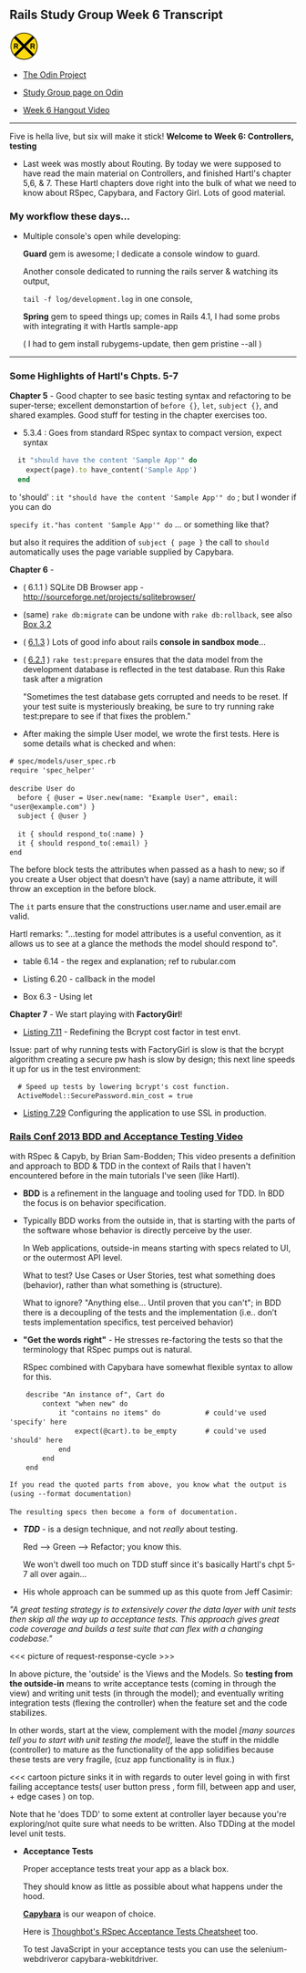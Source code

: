 ## Rails Study Group Week 6 Transcript
![alt text](./img/rrs.png "our logo")

- [The Odin Project](http://www.theodinproject.com)

- [Study Group page on Odin](http://www.theodinproject.com/studygroup)

- [Week 6 Hangout Video](https://www.youtube.com/watch?v=-XI1KVtEsdY#t=14)

---

Five is hella live, but six will make it stick!  **Welcome to Week 6: Controllers, testing**

- Last week was mostly about Routing.  By today we were supposed to have read the 
main material on Controllers, and finished Hartl's chapter 5,6, & 7.   These Hartl chapters
dove right into the bulk of what we need to know about RSpec, Capybara, and Factory
Girl. Lots of good material.



### My workflow these days...

- Multiple console's open while developing:

  **Guard** gem is awesome; I dedicate a console window to guard.

  Another console dedicated to running the rails server & watching its output,

  ```tail -f log/development.log``` in one console,

  **Spring** gem to speed things up; comes in Rails 4.1, 
  I had some probs with integrating it with Hartls sample-app

  ( I had to gem install rubygems-update, then gem pristine --all )

---

### Some Highlights of Hartl's Chpts. 5-7

**Chapter 5** - Good chapter to see basic testing syntax and refactoring to be super-terse;  excellent demonstartion of ```before {}```, ```let```, ```subject {}```, and shared examples.  Good stuff for testing in the chapter exercises too.

- 5.3.4 : Goes from standard RSpec syntax to compact version, expect syntax 

``` ruby
  it "should have the content 'Sample App'" do
    expect(page).to have_content('Sample App')
  end
```

to 'should' : ```it "should have the content 'Sample App'" do``` ; but I wonder if you can do

```specify it."has content 'Sample App'" do``` ... or something like that?

but also it requires the addition of ```subject { page }``` the call to ```should``` automatically uses the page variable supplied by Capybara.

**Chapter 6** - 

- ( 6.1.1 ) SQLite DB Browser app - http://sourceforge.net/projects/sqlitebrowser/

- (same) ```rake db:migrate```  can be undone with ```rake db:rollback```, see also [Box 3.2](http://ruby.railstutorial.org/chapters/static-pages#sidebar-undoing_things)

- ( [6.1.3](http://ruby.railstutorial.org/chapters/modeling-users#top) ) 
Lots of good info about rails **console in sandbox mode**...

- ( [6.2.1](http://ruby.railstutorial.org/chapters/modeling-users#top) ) 
```rake test:prepare``` ensures that the data model from the development database is reflected in the test database. Run this Rake task after a migration 

    "Sometimes the test database gets corrupted and needs to be reset. If your test suite is mysteriously breaking, be sure to try running rake test:prepare to see if that fixes the problem."

- After making the simple User model, we wrote the first tests.  Here is some details  what is checked and when: 

```
# spec/models/user_spec.rb
require 'spec_helper'

describe User do
  before { @user = User.new(name: "Example User", email: "user@example.com") }
  subject { @user }

  it { should respond_to(:name) }
  it { should respond_to(:email) }
end
```

The before block tests the attributes when passed as a hash to new; so if you create a User object that doesn’t have (say) a name attribute, it will throw an exception in the before block.

The ```it``` parts ensure that the constructions user.name and user.email are valid.

Hartl remarks: "...testing for model attributes is a useful convention, as it allows us to see at a glance the methods the model should respond to".

- table 6.14 - the regex and explanation; ref to rubular.com

- Listing 6.20 - callback in the model

- Box 6.3 - Using let

**Chapter 7** - We start playing with **FactoryGirl**!

- [Listing 7.11](http://ruby.railstutorial.org/chapters/sign-up#sec-tests_with_factories) - Redefining the Bcrypt cost factor in test envt.

Issue: part of why running tests with FactoryGirl is slow is that the bcrypt algorithm creating a secure pw hash is slow by design; this next line speeds it up for us in the test environment:

```
  # Speed up tests by lowering bcrypt's cost function.
  ActiveModel::SecurePassword.min_cost = true  
```

- [Listing 7.29](http://ruby.railstutorial.org/chapters/sign-up#sec-deploying_to_production_with_ssl)
Configuring the application to use SSL in production.  


### [Rails Conf 2013 BDD and Acceptance Testing Video](https://www.youtube.com/watch?v=BG_DDUD4M9E)

with RSpec & Capyb,  by Brian Sam-Bodden; This video presents a definition and approach to BDD &
TDD in the context of Rails that I haven't encountered before in the main tutorials I've seen
(like Hartl).

- **BDD** is a refinement in the language and tooling used for TDD.  In BDD the focus is on behavior
specification.

- Typically BDD works from the outside in, that is starting with the parts of the software whose behavior is directly perceive by the user. 

    In Web applications, outside-in means starting with specs related to UI, or the outermost API level.

	What to test? Use Cases or User Stories, test what something does (behavior), rather than 
	what something is (structure).	

	What to ignore? "Anything else... Until proven that you can't"; in BDD there is a decoupling of the tests and the implementation (i.e.. don’t tests implementation specifics, test perceived behavior)

- **"Get the words right"** - He stresses re-factoring the tests so that the terminology that
RSpec pumps out is natural.
	
	RSpec combined with Capybara have somewhat flexible syntax to allow for this.

```
	describe "An instance of", Cart do
		context "when new" do
			it "contains no items" do           # could've used 'specify' here
				expect(@cart).to be_empty       # could've used 'should' here 
			end
		end
	end
```
	If you read the quoted parts from above, you know what the output is (using --format documentation)

	The resulting specs then become a form of documentation.

- ***TDD*** - is a design technique, and not *really* about testing.

   Red --> Green --> Refactor; you know this.

   We won't dwell too much on TDD stuff since it's basically Hartl's chpt 5-7 all over again...


- His whole approach can be summed up as this quote from Jeff Casimir:

*"A great testing strategy is to extensively cover the data layer with unit tests 
then skip all the way up to acceptance tests. This approach gives great code 
coverage and builds a test suite that can flex with a changing codebase."*

<<< picture of request-response-cycle >>>

In above picture, the 'outside' is the Views and the Models.  So **testing from the outside-in** means to write acceptance tests (coming in through the view) and writing unit tests (in through the model); and eventually writing integration tests (flexing the controller) when the feature set and the code
stabilizes.

In other words, start at the view, complement with the model *[many sources tell you to start with unit testing the model]*, leave the stuff in the middle (controller) to mature as the functionality of the app solidifies because these tests are very fragile, (cuz app functionality is in flux.)

<<< cartoon picture  sinks it in with regards to outer level going in with first failing acceptance tests( user button press , form fill, between app and user, + edge cases ) on top. 

Note that he 'does TDD' to some extent at controller layer because you're exploring/not quite sure what needs to be written. Also TDDing at the model level unit tests.


- **Acceptance Tests**

  Proper acceptance tests treat your app as a black box.

  They should know as little as possible about what happens under the hood.

  **[Capybara](http://learn.thoughtbot.com/test-driven-rails-resources/capybara.pdf)** is our weapon of choice.

  Here is [Thoughbot's RSpec Acceptance Tests Cheatsheet](https://learn.thoughtbot.com/test-driven-rails-resources/rspec_acceptance.pdf) too.

  To test JavaScript in your acceptance tests you can use the selenium-webdriveror capybara-webkitdriver.
